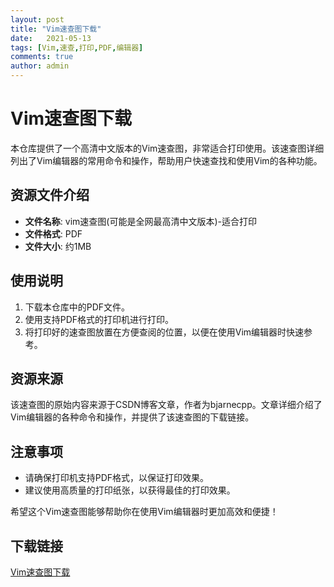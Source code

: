 ```yaml
---
layout: post
title: "Vim速查图下载"
date:   2021-05-13
tags: [Vim,速查,打印,PDF,编辑器]
comments: true
author: admin
---
```

# Vim速查图下载

本仓库提供了一个高清中文版本的Vim速查图，非常适合打印使用。该速查图详细列出了Vim编辑器的常用命令和操作，帮助用户快速查找和使用Vim的各种功能。

## 资源文件介绍

- **文件名称**: vim速查图(可能是全网最高清中文版本)-适合打印
- **文件格式**: PDF
- **文件大小**: 约1MB

## 使用说明

1. 下载本仓库中的PDF文件。
2. 使用支持PDF格式的打印机进行打印。
3. 将打印好的速查图放置在方便查阅的位置，以便在使用Vim编辑器时快速参考。

## 资源来源

该速查图的原始内容来源于CSDN博客文章，作者为bjarnecpp。文章详细介绍了Vim编辑器的各种命令和操作，并提供了该速查图的下载链接。

## 注意事项

- 请确保打印机支持PDF格式，以保证打印效果。
- 建议使用高质量的打印纸张，以获得最佳的打印效果。

希望这个Vim速查图能够帮助你在使用Vim编辑器时更加高效和便捷！

## 下载链接

[Vim速查图下载](https://pan.quark.cn/s/88be3cb17004)